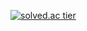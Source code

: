[![solved.ac tier](http://mazassumnida.wtf/api/v2/generate_badge?boj=ftw_0x00)](https://solved.ac/ftw_0x00)

